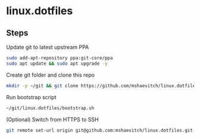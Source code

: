 
# linux.dotfiles

## Steps

Update git to latest upstream PPA

```bash
sudo add-apt-repository ppa:git-core/ppa
sudo apt update && sudo apt upgrade -y
```

Create git folder and clone this repo

```bash
mkdir -p ~/git && git clone https://github.com/mshaevitch/linux.dotfiles.git ~/git/linux.dotfiles
```

Run bootstrap script

```bash
~/git/linux.dotfiles/bootstrap.sh
```

(Optional) Switch from HTTPS to SSH

```bash
git remote set-url origin git@github.com:mshaevitch/linux.dotfiles.git
```

